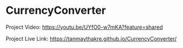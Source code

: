 # CurrencyConverter

Project Video:
https://youtu.be/UYfO0-w7mKA?feature=shared

Project Live Link:
https://tanmaythakre.github.io/CurrencyConverter/
